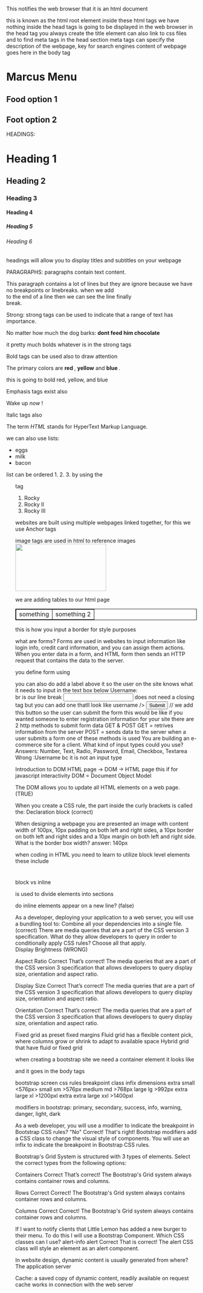 <!DOCTYPE html>
This notifies the web browser that it is an html document

<html>
this is known as the html root element
inside these html tags we have 
<head>
nothing inside the head tags is going to be displayed in the web browser
in the head tag you always create the title element
<title> Marcus Webpage </title>
can also link to css files and to find meta tags in the head section
meta tags can specify the description of the webpage, key for search engines
</head>
<body>
content of webpage goes here in the body tag 
<h1>
Marcus Menu
</h1> 
<h2>
Food option 1
</h2>
<h2>
Foot option 2
</h2>
</body>

</html> 

HEADINGS:
<body>
  <h1>Heading 1</h1>
  <h2>Heading 2</h2>
  <h3>Heading 3</h3>
  <h4>Heading 4</h4>
  <h5>Heading 5</h5>
  <h6>Heading 6</h6>
</body>
headings will allow you to display titles and subtitles on your webpage

PARAGRAPHS:
paragraphs contain text content. 
<p>
This paragraph 
contains a lot of lines
but they are ignore
because we have no breakpoints or linebreaks. 
when we add <br> to the end of a line
then we can see the line finally <br>
break.
</p> 

Strong: 
strong tags can be used to indicate that a range of text has importance. 
<p> 
No matter how much the dog barks: <strong> dont feed him chocolate </strong>
</p>
it pretty much bolds whatever is in the strong tags

Bold tags can be used also to draw attention
<p>
The primary colors are <b> red </b>, <b> yellow</b> and <b> blue </b>. 
</p>
this is going to bold red, yellow, and blue

Emphasis tags exist also 
<p>
Wake up <em> now </em>!
</p>

Italic tags also
<p>
The term <i> HTML </i> stands for HyperText Markup Language. 
</p>

we can also use lists: 
<ul>
<li> eggs </li>
<li> milk </li>
<li> bacon </li>
</ul>

list can be ordered 1. 2. 3. by using the <ol> tag
<ol>
<li> Rocky </li>
<li> Rocky II </li>
<li> Rocky III </li>
</ol>

websites are built using multiple webpages linked together, for this we use Anchor tags
<a href= "index.html"> </a>

image tags are used in html to reference images
<img src="kobe.jpeg" width="240" height="125"> 

we are adding tables to our html page
<table> 
<tr>
<td> something </td>
<td> something 2 </td>
</tr>
</table>
<style>
    table, th, td {
        border: 1px solid black; 
        border-collapse: collapse;
    }
    </style>
    this is how you input a border for style purposes

what are forms? 
Forms are used in websites to input information like login info, credit card information, and you can assign them actions. 
When you enter data in a form, and HTML form then sends an HTTP request that contains the data to the server. 

you define form using 
<form>
you can also do 
<form action = "registration" method="POST">
add a label above it so the user on the site knows what it needs to input in the text box below
<label for="username">Username:</label><br> br is our line break
<input type="text" name = "username" > does not need a closing tag but you 
can add one thatll look like username />
<label for="password> Password:</label><br>
<input type = "password" />
<input type ="submit" /> // we add this button so the user can submit the form
</form>
this would be like if you wanted someone to enter registration information for your site
</form>
there are 2 http methods to submit form data GET & POST
GET = retrives information from the server
POST = sends data to the server
when a user submits a form one of these methods is used
You are building an e-commerce site for a client. What kind of input types could you use? 
Answers: Number, Text, Radio, Password, Email, Checkbox, Textarea 
Wrong :Username bc it is not an input type


Introduction to DOM
HTML page -> DOM -> HTML page
this if for javascript interactivity
DOM = Document Object Model

The DOM allows you to update all HTML elements on a web page. (TRUE)


When you create a CSS rule, the part inside the curly brackets is called the: Declaration block (correct)

When designing a webpage you are presented an image with content width of 100px, 10px padding on both left and right sides, a 10px border on both left and right sides and a 10px margin on both left and right side. What is the border box width? 
answer: 140px

when coding in HTML you need to learn to utilize block level elements
these include 
<div> </div>
<form> </form>
<h1> </h1>
<h2> </h2>
<h3> </h3>

block vs inline
<div> is used to divide elements into sections </div> 

do inline elements appear on a new line? (false)

As a developer, deploying your application to a web server, you will use a bundling tool to:
Combine all your dependencies into a single file. (correct)
There are media queries that are a part of the CSS version 3 specification. What do they allow developers to query in order to conditionally apply CSS rules? Choose all that apply.  
Display Brightness (WRONG)

Aspect Ratio
Correct
That’s correct! The media queries that are a part of the CSS version 3 specification that allows developers to query display size, orientation and aspect ratio.  

Display Size
Correct
That’s correct! The media queries that are a part of the CSS version 3 specification that allows developers to query display size, orientation and aspect ratio.  

Orientation
Correct
That’s correct! The media queries that are a part of the CSS version 3 specification that allows developers to query display size, orientation and aspect ratio.  

Fixed grid as preset fixed margins
Fluid grid has a flexible content pick, where columns grow or shrink to adapt to available space
Hybrid grid that have fluid or fixed grid

when creating a bootstrap site we need a container element
it looks like 
<div class="container"> and it goes in the body tags <body>

bootstrap screen css rules
breakpoint          class infix         dimensions
extra small                                 <576px>
small                   sm                  >576px
medium                  md                  >768px
large                   lg                  >992px
extra large             xl                  >1200pxl
extra extra large       xxl                 >1400pxl

modifiers in bootstrap: 
primary, secondary, success, info, warning, danger, light, dark

As a web developer, you will use a modifier to indicate the breakpoint in Bootstrap CSS rules?
"No"
Correct!
That's right! Bootstrap modifiers add a CSS class to change the visual style of components. You will use an infix to indicate the breakpoint in Bootstrap CSS rules.  

Bootstrap's Grid System is structured with 3 types of elements. Select the correct types from the following options:

Containers
Correct
That’s correct! The Bootstrap's Grid system always contains container rows and columns.  

Rows
Correct
Correct! The Bootstrap's Grid system always contains container rows and columns.  

Columns
Correct
Correct! The Bootstrap's Grid system always contains container rows and columns.  

If I want to notify clients that Little Lemon has added a new burger to their menu. To do this I will use a Bootstrap Component. Which CSS classes can I use?
alert-info
alert
Correct
That is correct!  The alert CSS class will style an element as an alert component.


In website design, dynamic content is usually generated from where?
The application server

Cache: a saved copy of dynamic content, readily available on request
cache works in connection with the web server

